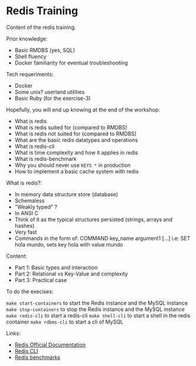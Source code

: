 # Redis Training

Content of the redis training.

Prior knowledge:

- Basic RMDBS (yes, SQL)
- Shell fluency
- Docker familiarity for eventual troubleshooting

Tech requeriments:

- Docker
- Some unix? userland utilities
- Basic Ruby (for the exercise-3)

Hopefully, you will end up knowing at the end of the workshop:

- What is redis
- What is redis suited for (compared to RMDBS)
- What is redis not suited for (compared to RMDBS)
- What are the basic redis datatypes and operations
- What is redis-cli
- What is time complexity and how it applies in redis
- What is redis-benchmark
- Why you should never use `KEYS *` in production
- How to implement a basic cache system with redis

What is redis?:

- In memory data structure store (database)
- Schemaless
- "Weakly typed" ?
- In ANSI C
- Think of it as the typical structures persisted (strings, arrays and hashes)
- Very fast
- Commands in the form of: COMMAND key_name argument1 [...] i.e: SET hola mundo, sets key hola with value mundo

Content:

- Part 1: Basic types and interaction
- Part 2: Relational vs Key-Value and complexity
- Part 3: Practical case

To do the execises:

`make start-containers` to start the Redis instance and the MySQL instance
`make stop-containers` to stop the Redis instance and the MySQL instance
`make redis-cli` to start a redis-cli
`make shell-cli` to start a shell in the redis container
`make rdbms-cli` to start a cli of MySQL

Links:

- [Redis Official Documentation](https://redis.io/documentation)
- [Redis CLI](https://redis.io/topics/rediscli)
- [Redis benchmarks](https://redis.io/topics/benchmarks)
